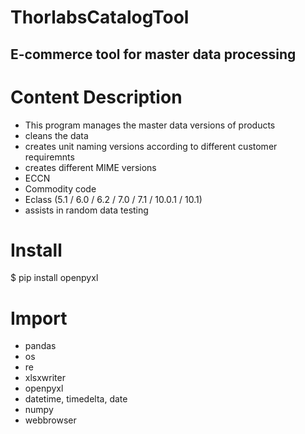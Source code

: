 # ThorlabsCatalogTool
## E-commerce tool for master data processing

# Content Description
* This program manages the master data versions of products 
* cleans the data
* creates unit naming versions according to different customer requiremnts
* creates different MIME versions
* ECCN
* Commodity code
* Eclass (5.1 / 6.0 / 6.2 / 7.0 / 7.1 / 10.0.1 / 10.1)
* assists in random data testing

# Install
$ pip install openpyxl

# Import
* pandas
* os
* re
* xlsxwriter
* openpyxl
* datetime, timedelta, date
* numpy
* webbrowser
